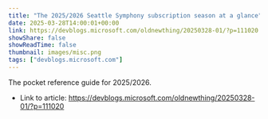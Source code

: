 ```yaml
---
title: "The 2025/2026 Seattle Symphony subscription season at a glance"
date: 2025-03-28T14:00:01+00:00
link: https://devblogs.microsoft.com/oldnewthing/20250328-01/?p=111020
showShare: false
showReadTime: false
thumbnail: images/misc.png
tags: ["devblogs.microsoft.com"]
---
```

The pocket reference guide for 2025/2026.

- Link to article: https://devblogs.microsoft.com/oldnewthing/20250328-01/?p=111020